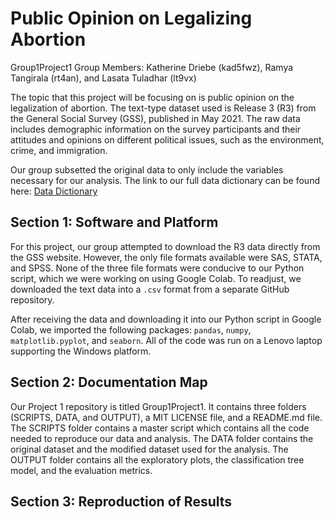 # Public Opinion on Legalizing Abortion
Group1Project1
Group Members: Katherine Driebe (kad5fwz), Ramya Tangirala (rt4an), and Lasata Tuladhar (lt9vx)

The topic that this project will be focusing on is public opinion on the legalization of abortion. The text-type dataset used is Release 3 (R3) from the General Social Survey (GSS), published in May 2021. The raw data includes demographic information on the survey participants and their attitudes and opinions on different political issues, such as the environment, crime, and immigration. 

Our group subsetted the original data to only include the variables necessary for our analysis. The link to our full data dictionary can be found here: [Data Dictionary](/Group1Project1/blob/main/DATA/Data_Dictionary.md)

## Section 1: Software and Platform
For this project, our group attempted to download the R3 data directly from the GSS website. However, the only file formats available were SAS, STATA, and SPSS. None of the three file formats were conducive to our Python script, which we were working on using Google Colab. To readjust, we downloaded the text data into a `.csv` format from a separate GitHub repository.

After receiving the data and downloading it into our Python script in Google Colab, we imported the following packages: `pandas`, `numpy`, `matplotlib.pyplot`, and `seaborn`. All of the code was run on a Lenovo laptop supporting the Windows platform. 

## Section 2: Documentation Map
Our Project 1 repository is titled Group1Project1. It contains three folders (SCRIPTS, DATA, and OUTPUT), a MIT LICENSE file, and a README.md file. The SCRIPTS folder contains a master script which contains all the code needed to reproduce our data and analysis. The DATA folder contains the original dataset and the modified dataset used for the analysis. The OUTPUT folder contains all the exploratory plots, the classification tree model, and the evaluation metrics.

## Section 3: Reproduction of Results


